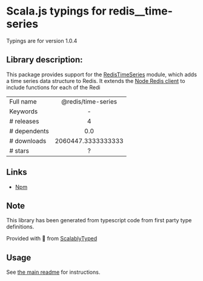 
# Scala.js typings for redis__time-series

Typings are for version 1.0.4

## Library description:
This package provides support for the [RedisTimeSeries](https://redistimeseries.io) module, which adds a time series data structure to Redis. It extends the [Node Redis client](https://github.com/redis/node-redis) to include functions for each of the Redi

|                    |                 |
| ------------------ | :-------------: |
| Full name          | @redis/time-series |
| Keywords           | - |
| # releases         | 4 |
| # dependents       | 0.0 |
| # downloads        | 2060447.3333333333 |
| # stars            | ? |

## Links
- [Npm](https://www.npmjs.com/package/%40redis%2Ftime-series)
    


## Note
This library has been generated from typescript code from first party type definitions.

Provided with :purple_heart: from [ScalablyTyped](https://github.com/oyvindberg/ScalablyTyped)

## Usage
See [the main readme](../../readme.md) for instructions.


